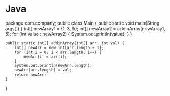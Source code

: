 # Java
package com.company;
public class Main {
    public static void main(String args[]) {
        int[] newArray1 = {1, 3, 5};
        int[] newArray2 = addinArray(newArray1, 5);
        for (int value : newArray2) {
            System.out.println(value);
        }
    }

    public static int[] addinArray(int[] arr, int val) {
        int[] newArr = new int[arr.length + 1];
        for (int i = 0; i < arr.length; i++) {
            newArr[i] = arr[i];
        }
        System.out.println(newArr.length);
        newArr[arr.length] = val;
        return newArr;
    }

}
